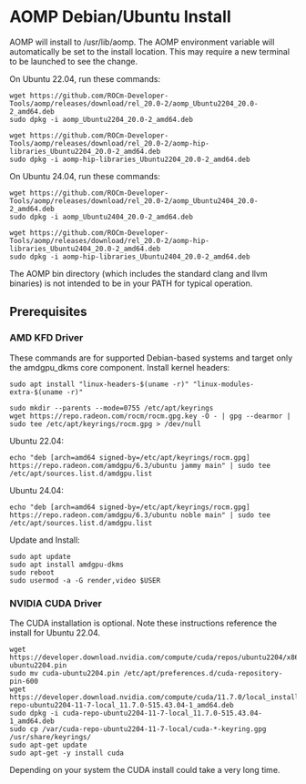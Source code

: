 # AOMP Debian/Ubuntu Install 
AOMP will install to /usr/lib/aomp. The AOMP environment variable will automatically be set to the install location. This may require a new terminal to be launched to see the change.<br>

On Ubuntu 22.04,  run these commands:
```
wget https://github.com/ROCm-Developer-Tools/aomp/releases/download/rel_20.0-2/aomp_Ubuntu2204_20.0-2_amd64.deb
sudo dpkg -i aomp_Ubuntu2204_20.0-2_amd64.deb

wget https://github.com/ROCm-Developer-Tools/aomp/releases/download/rel_20.0-2/aomp-hip-libraries_Ubuntu2204_20.0-2_amd64.deb
sudo dpkg -i aomp-hip-libraries_Ubuntu2204_20.0-2_amd64.deb
```
On Ubuntu 24.04,  run these commands:
```
wget https://github.com/ROCm-Developer-Tools/aomp/releases/download/rel_20.0-2/aomp_Ubuntu2404_20.0-2_amd64.deb
sudo dpkg -i aomp_Ubuntu2404_20.0-2_amd64.deb

wget https://github.com/ROCm-Developer-Tools/aomp/releases/download/rel_20.0-2/aomp-hip-libraries_Ubuntu2404_20.0-2_amd64.deb
sudo dpkg -i aomp-hip-libraries_Ubuntu2404_20.0-2_amd64.deb
```

The AOMP bin directory (which includes the standard clang and llvm binaries) is not intended to be in your PATH for typical operation.

## Prerequisites
### AMD KFD Driver
These commands are for supported Debian-based systems and target only the amdgpu_dkms core component.
Install kernel headers:
```
sudo apt install "linux-headers-$(uname -r)" "linux-modules-extra-$(uname -r)"
```
```
sudo mkdir --parents --mode=0755 /etc/apt/keyrings
wget https://repo.radeon.com/rocm/rocm.gpg.key -O - | gpg --dearmor | sudo tee /etc/apt/keyrings/rocm.gpg > /dev/null
```
Ubuntu 22.04:
```
echo "deb [arch=amd64 signed-by=/etc/apt/keyrings/rocm.gpg] https://repo.radeon.com/amdgpu/6.3/ubuntu jammy main" | sudo tee /etc/apt/sources.list.d/amdgpu.list
```
Ubuntu 24.04:
```
echo "deb [arch=amd64 signed-by=/etc/apt/keyrings/rocm.gpg] https://repo.radeon.com/amdgpu/6.3/ubuntu noble main" | sudo tee /etc/apt/sources.list.d/amdgpu.list
```

Update and Install:
```
sudo apt update
sudo apt install amdgpu-dkms
sudo reboot
sudo usermod -a -G render,video $USER
```

### NVIDIA CUDA Driver
The CUDA installation is optional.
Note these instructions reference the install for Ubuntu 22.04.
```
wget https://developer.download.nvidia.com/compute/cuda/repos/ubuntu2204/x86_64/cuda-ubuntu2204.pin
sudo mv cuda-ubuntu2204.pin /etc/apt/preferences.d/cuda-repository-pin-600
wget https://developer.download.nvidia.com/compute/cuda/11.7.0/local_installers/cuda-repo-ubuntu2204-11-7-local_11.7.0-515.43.04-1_amd64.deb
sudo dpkg -i cuda-repo-ubuntu2204-11-7-local_11.7.0-515.43.04-1_amd64.deb
sudo cp /var/cuda-repo-ubuntu2204-11-7-local/cuda-*-keyring.gpg /usr/share/keyrings/
sudo apt-get update
sudo apt-get -y install cuda
```
Depending on your system the CUDA install could take a very long time.
